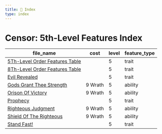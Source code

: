 ```yaml
---
title: 📑 Index
type: index
---
```


# Censor: 5th-Level Features Index

| file_name                                                                 | cost    | level | feature_type |
| ------------------------------------------------------------------------- | ------- | ----- | ------------ |
| [5Th-Level Order Features Table](../5Th-Level%20Order%20Features%20Table) |         | 5     | trait        |
| [8Th-Level Order Features Table](../8Th-Level%20Order%20Features%20Table) |         | 5     | trait        |
| [Evil Revealed](../Evil%20Revealed)                                       |         | 5     | trait        |
| [Gods Grant Thee Strength](../Gods%20Grant%20Thee%20Strength)             | 9 Wrath | 5     | ability      |
| [Orison Of Victory](../Orison%20Of%20Victory)                             | 9 Wrath | 5     | ability      |
| [Prophecy](../Prophecy)                                                   |         | 5     | trait        |
| [Righteous Judgment](../Righteous%20Judgment)                             | 9 Wrath | 5     | ability      |
| [Shield Of The Righteous](../Shield%20Of%20The%20Righteous)               | 9 Wrath | 5     | ability      |
| [Stand Fast!](../Stand%20Fast%21)                                         |         | 5     | trait        |
